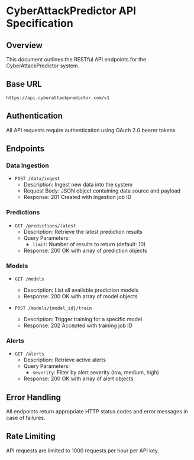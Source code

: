 # CyberAttackPredictor API Specification

## Overview
This document outlines the RESTful API endpoints for the CyberAttackPredictor system.

## Base URL
`https://api.cyberattackpredictor.com/v1`

## Authentication
All API requests require authentication using OAuth 2.0 bearer tokens.

## Endpoints

### Data Ingestion
- `POST /data/ingest`
  - Description: Ingest new data into the system
  - Request Body: JSON object containing data source and payload
  - Response: 201 Created with ingestion job ID

### Predictions
- `GET /predictions/latest`
  - Description: Retrieve the latest prediction results
  - Query Parameters: 
    - `limit`: Number of results to return (default: 10)
  - Response: 200 OK with array of prediction objects

### Models
- `GET /models`
  - Description: List all available prediction models
  - Response: 200 OK with array of model objects

- `POST /models/{model_id}/train`
  - Description: Trigger training for a specific model
  - Response: 202 Accepted with training job ID

### Alerts
- `GET /alerts`
  - Description: Retrieve active alerts
  - Query Parameters:
    - `severity`: Filter by alert severity (low, medium, high)
  - Response: 200 OK with array of alert objects

## Error Handling
All endpoints return appropriate HTTP status codes and error messages in case of failures.

## Rate Limiting
API requests are limited to 1000 requests per hour per API key.
